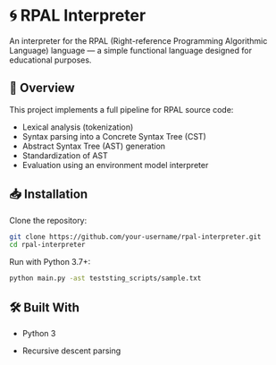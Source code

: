 # 🌀 RPAL Interpreter

An interpreter for the RPAL (Right-reference Programming Algorithmic Language) language — a simple functional language designed for educational purposes.

## 🚀 Overview

This project implements a full pipeline for RPAL source code:
- Lexical analysis (tokenization)
- Syntax parsing into a Concrete Syntax Tree (CST)
- Abstract Syntax Tree (AST) generation
- Standardization of AST
- Evaluation using an environment model interpreter


## 📥 Installation

Clone the repository:

```bash
git clone https://github.com/your-username/rpal-interpreter.git
cd rpal-interpreter
```

Run with Python 3.7+:

```bash
python main.py -ast teststing_scripts/sample.txt
```

## 🛠 Built With
- Python 3

- Recursive descent parsing
